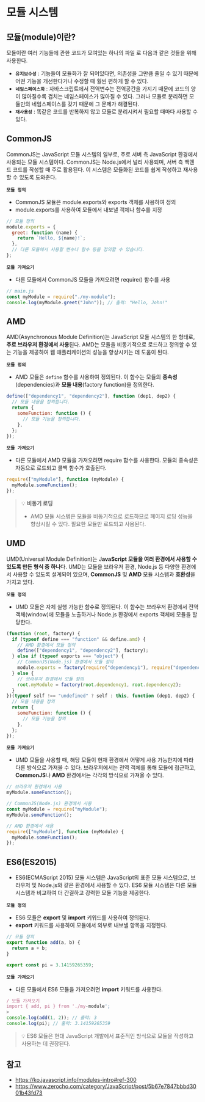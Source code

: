 # 모듈 시스템

## 모듈(module)이란?

모듈이란 여러 기능들에 관한 코드가 모여있는 하나의 파일 로 다음과 같은 것들을 위해 사용한다.

- **`유지보수성`** : 기능들이 모듈화가 잘 되어있다면, 의존성을 그만큼 줄일 수 있기 때문에 어떤 기능을 개선한다거나 수정할 때 훨씬 편하게 할 수 있다.
- **`네임스페이스화`** : 자바스크립트에서 전역변수는 전역공간을 가지기 때문에 코드의 양이 많아질수록 겹치는 네임스페이스가 많아질 수 있다. 그러나 모듈로 분리하면 모듈만의 네임스페이스를 갖기 때문에 그 문제가 해결된다.
- **`재사용성`** : 똑같은 코드를 반복하지 않고 모듈로 분리시켜서 필요할 때마다 사용할 수 있다.

## CommonJS

CommonJS는 JavaScript 모듈 시스템의 일부로, 주로 서버 측 JavaScript 환경에서 사용되는 모듈 시스템이다. CommonJS는 Node.js에서 널리 사용되며, 서버 측 백엔드 코드를 작성할 때 주로 활용된다. 이 시스템은 모듈화된 코드를 쉽게 작성하고 재사용할 수 있도록 도와준다.

**`모듈 정의`**

- CommonJS 모듈은 module.exports와 exports 객체를 사용하여 정의
- module.exports를 사용하여 모듈에서 내보낼 객체나 함수를 지정

```jsx
// 모듈 정의
module.exports = {
  greet: function (name) {
    return `Hello, ${name}!`;
  },
  // 다른 모듈에서 사용할 변수나 함수 등을 정의할 수 있습니다.
};
```

**`모듈 가져오기`**

- 다른 모듈에서 CommonJS 모듈을 가져오려면 require() 함수를 사용

```jsx
// main.js
const myModule = require("./my-module");
console.log(myModule.greet("John")); // 출력: "Hello, John!"
```

## AMD

AMD(Asynchronous Module Definition)는 JavaScript 모듈 시스템의 한 형태로, **주로 브라우저 환경에서 사용**된다. AMD는 모듈을 비동기적으로 로드하고 정의할 수 있는 기능을 제공하여 웹 애플리케이션의 성능을 향상시키는 데 도움이 된다.

**`모듈 정의`**

- AMD 모듈은 `define` 함수를 사용하여 정의된다. 이 함수는 모듈의 **종속성**(dependencies)과 **모듈 내용**(factory function)을 정의한다.

```jsx
define(["dependency1", "dependency2"], function (dep1, dep2) {
  // 모듈 내용을 정의합니다.
  return {
    someFunction: function () {
      // 모듈 기능을 정의합니다.
    },
  };
});
```

**`모듈 가져오기`**

- 다른 모듈에서 AMD 모듈을 가져오려면 require 함수를 사용한다. 모듈의 종속성은 자동으로 로드되고 콜백 함수가 호출된다.

```jsx
require(["myModule"], function (myModule) {
  myModule.someFunction();
});
```

> 💡 **비동기 로딩**
>
> - AMD 모듈 시스템은 모듈을 비동기적으로 로드하므로 페이지 로딩 성능을 향상시킬 수 있다. 필요한 모듈만 로드되고 사용된다.

## UMD

UMD(Universal Module Definition)는 J**avaScript 모듈을 여러 환경에서 사용할 수 있도록 만든 형식 중 하나**다. UMD는 모듈을 브라우저 환경, Node.js 등 다양한 환경에서 사용할 수 있도록 설계되어 있으며, **CommonJS** 및 **AMD** 모듈 시스템과 **호환성**을 가지고 있다.

**`모듈 정의`**

- UMD 모듈은 자체 실행 가능한 함수로 정의된다. 이 함수는 브라우저 환경에서 전역 객체(window)에 모듈을 노출하거나 Node.js 환경에서 exports 객체에 모듈을 할당한다.

```jsx
(function (root, factory) {
  if (typeof define === "function" && define.amd) {
    // AMD 환경에서 모듈 정의
    define(["dependency1", "dependency2"], factory);
  } else if (typeof exports === "object") {
    // CommonJS(Node.js) 환경에서 모듈 정의
    module.exports = factory(require("dependency1"), require("dependency2"));
  } else {
    // 브라우저 환경에서 모듈 정의
    root.myModule = factory(root.dependency1, root.dependency2);
  }
})(typeof self !== "undefined" ? self : this, function (dep1, dep2) {
  // 모듈 내용을 정의
  return {
    someFunction: function () {
      // 모듈 기능을 정의
    },
  };
});
```

**`모듈 가져오기`**

- UMD 모듈을 사용할 때, 해당 모듈이 현재 환경에서 어떻게 사용 가능한지에 따라 다른 방식으로 가져올 수 있다. 브라우저에서는 전역 객체를 통해 모듈에 접근하고, **CommonJS**나 **AMD** 환경에서는 각각의 방식으로 가져올 수 있다.

```jsx
// 브라우저 환경에서 사용
myModule.someFunction();

// CommonJS(Node.js) 환경에서 사용
const myModule = require("myModule");
myModule.someFunction();

// AMD 환경에서 사용
require(["myModule"], function (myModule) {
  myModule.someFunction();
});
```

## ES6(ES2015)

- ES6(ECMAScript 2015) 모듈 시스템은 JavaScript의 표준 모듈 시스템으로, 브라우저 및 Node.js와 같은 환경에서 사용할 수 있다. ES6 모듈 시스템은 다른 모듈 시스템과 비교하여 더 간결하고 강력한 모듈 기능을 제공한다.

**`모듈 정의`**

- ES6 모듈은 **export** 및 **import** 키워드를 사용하여 정의된다.
- **export** 키워드를 사용하여 모듈에서 외부로 내보낼 항목을 지정한다.

```jsx
// 모듈 정의
export function add(a, b) {
  return a + b;
}

export const pi = 3.14159265359;
```

**`모듈 가져오기`**

- 다른 모듈에서 ES6 모듈을 가져오려면 **import** 키워드를 사용한다.

```jsx
/ 모듈 가져오기
import { add, pi } from './my-module';
>
console.log(add(1, 2)); // 출력: 3
console.log(pi); // 출력: 3.14159265359
```

> 💡 ES6 모듈은 현대 JavaScript 개발에서 표준적인 방식으로 모듈을 작성하고 사용하는 데 권장된다.

## 참고

- https://ko.javascript.info/modules-intro#ref-300
- https://www.zerocho.com/category/JavaScript/post/5b67e7847bbbd3001b43fd73
